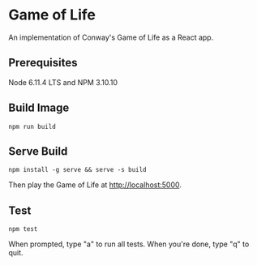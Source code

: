 # Game of Life

  An implementation of Conway's Game of Life as a React app.

## Prerequisites

  Node 6.11.4 LTS and NPM 3.10.10

## Build Image

  `npm run build`

## Serve Build

  `npm install -g serve && serve -s build`

  Then play the Game of Life at [http://localhost:5000](http://localhost:5000).

## Test

  `npm test`

  When prompted, type "a" to run all tests. When you're done, type "q" to quit.
